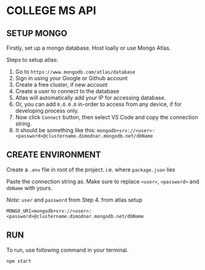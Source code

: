 # COLLEGE MS API

## SETUP MONGO

Firstly, set up a mongo database.
Host loally or use Mongo Atlas.

Steps to setup atlas:

1. Go to `https://www.mongodb.com/atlas/database`
2. Sign in using your Google or Github account
3. Create a free cluster, if new account
4. Create a user to connect to the database
5. Atlas will automatically add your IP for accessing database.
6. Or, you can add `0.0.0.0` in-order to access from any device, if for developing process only.
7. Now click `Connect` button, then select VS Code and copy the connection string.
8. It should be something like this:
   `mongodb+srv://<user>:<password>@clustername.dimodnar.mongodb.net/dbName`

## CREATE ENVIRONMENT

Create a `.env` file in root of the project. i.e. where `package.json` lies

Paste the connection string as. Make sure to replace `<user>`, `<password>` and `dbName` with yours.

<em>Note: </em> `user` and `password` from Step 4. from atlas setup

`MONGO_URI=mongodb+srv://<user>:<password>@clustername.dimodnar.mongodb.net/dbName`

## RUN

To run, use following command in your terminal.

`npm start`
